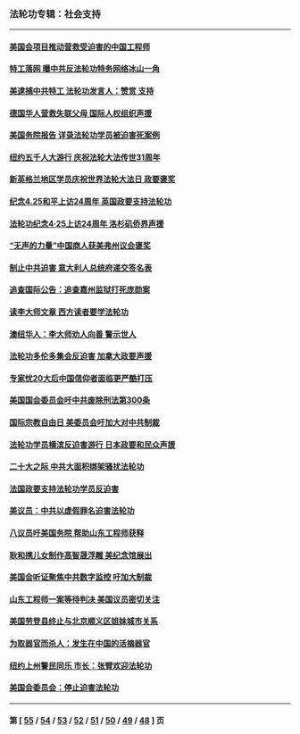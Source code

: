 ### 法轮功专辑：社会支持
---
#### [美国会项目推动营救受迫害的中国工程师](../../pages/nf4386/n14019887.md?07050430) 
#### [特工落网 曝中共反法轮功特务网络冰山一角](../../pages/nf4386/n14006412.md?07050430) 
#### [美逮捕中共特工 法轮功发言人：赞赏 支持](../../pages/nf4386/n14005107.md?07050430) 
#### [德国华人营救失联父母 国际人权组织声援](../../pages/nf4386/n14002019.md?07050430) 
#### [美国务院报告 详录法轮功学员被迫害死案例](../../pages/nf4386/n13997752.md?07050430) 
#### [纽约五千人大游行 庆祝法轮大法传世31周年](../../pages/nf4386/n13995110.md?07050430) 
#### [新英格兰地区学员庆祝世界法轮大法日 政要褒奖](../../pages/nf4386/n13990800.md?07050430) 
#### [纪念4.25和平上访24周年 英国政要支持法轮功](../../pages/nf4386/n13984057.md?07050430) 
#### [法轮功纪念4·25上访24周年 洛杉矶侨界声援](../../pages/nf4386/n13978796.md?07050430) 
#### [“无声的力量”中国商人获美弗州议会褒奖](../../pages/nf4386/n13941208.md?07050430) 
#### [制止中共迫害 意大利人总统府递交签名表](../../pages/nf4386/n13933726.md?07050430) 
#### [追查国际公告：追查嘉州监狱打死庞勋案](../../pages/nf4386/n13933461.md?07050430) 
#### [读李大师文章 西方读者要学法轮功](../../pages/nf4386/n13925142.md?07050430) 
#### [澳纽华人：李大师劝人向善 警示世人](../../pages/nf4386/n13924146.md?07050430) 
#### [法轮功多伦多集会反迫害 加拿大政要声援](../../pages/nf4386/n13881303.md?07050430) 
#### [专家忧20大后中国信仰者面临更严酷打压](../../pages/nf4386/n13874993.md?07050430) 
#### [美国国会委员会吁中共废除刑法第300条](../../pages/nf4386/n13868121.md?07050430) 
#### [国际宗教自由日 美委员会吁加大对中共制裁](../../pages/nf4386/n13855021.md?07050430) 
#### [法轮功学员横滨反迫害游行 日本政要和民众声援](../../pages/nf4386/n13847132.md?07050430) 
#### [二十大之际 中共大面积绑架骚扰法轮功](../../pages/nf4386/n13846381.md?07050430) 
#### [法国政要支持法轮功学员反迫害](../../pages/nf4386/n13841970.md?07050430) 
#### [美议员：中共以虚假罪名迫害法轮功](../../pages/nf4386/n13841083.md?07050430) 
#### [八议员吁美国务院 帮助山东工程师获释](../../pages/nf4386/n13836379.md?07050430) 
#### [耿和携儿女制作高智晟浮雕 美纪念馆展出](../../pages/nf4386/n13829624.md?07050430) 
#### [美国会听证聚焦中共数字监控 吁加大制裁](../../pages/nf4386/n13825083.md?07050430) 
#### [山东工程师一案等待判决 美国议员密切关注](../../pages/nf4386/n13815065.md?07050430) 
#### [美国劳登县终止与北京顺义区姐妹城市关系](../../pages/nf4386/n13811030.md?07050430) 
#### [为取器官而杀人：发生在中国的活摘器官](../../pages/nf4386/n13794731.md?07050430) 
#### [纽约上州警民同乐 市长：张臂欢迎法轮功](../../pages/nf4386/n13794375.md?07050430) 
#### [美国会委员会：停止迫害法轮功](../../pages/nf4386/n13788164.md?07050430) 

---
#### 第 [ [55](./55.md?07050430) / [54](./54.md?07050430) / [53](./53.md?07050430) / [52](./52.md?07050430) / [51](./51.md?07050430) / [50](./50.md?07050430) / [49](./49.md?07050430) / [48](./48.md?07050430) ] 页
